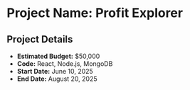 # Project Name: Profit Explorer

## Project Details

- **Estimated Budget:** $50,000  
- **Code:** React, Node.js, MongoDB  
- **Start Date:** June 10, 2025  
- **End Date:** August 20, 2025 
